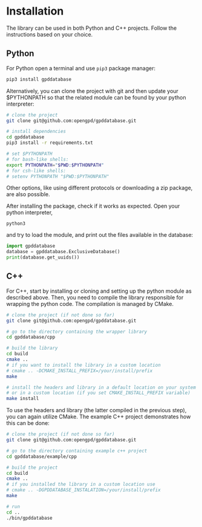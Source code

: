 # Installation 

The library can be used in both Python and C++ projects. Follow the instructions based on your choice.

## Python

For Python open a terminal and use `pip3` package manager:
```bash
pip3 install gpddatabase
```
Alternatively, you can clone the project with git and then update your $PYTHONPATH so that the related module can be found by your python interpreter:
```bash
# clone the project
git clone git@github.com:opengpd/gpddatabase.git

# install dependencies 
cd gpddatabase
pip3 install -r requirements.txt

# set $PYTHONPATH
# for bash-like shells:
export PYTHONPATH="$PWD:$PYTHONPATH" 
# for csh-like shells:
# setenv PYTHONPATH "$PWD:$PYTHONPATH" 
```
Other options, like using different protocols or downloading a zip package, are also possible. 

After installing the package, check if it works as expected. Open your python interpreter,
```
python3
```
and try to load the module, and print out the files available in the database:

```python
import gpddatabase
database = gpddatabase.ExclusiveDatabase()
print(database.get_uuids())
```

## C++

For C++, start by installing or cloning and setting up the python module as described above. Then, you need to compile the library responsible for wrapping the python code. The compilation is managed by CMake.
```bash
# clone the project (if not done so far)
git clone git@github.com:opengpd/gpddatabase.git

# go to the directory containing the wrapper library
cd gpddatabase/cpp

# build the library
cd build
cmake .. 
# if you want to install the library in a custom location
# cmake .. -DCMAKE_INSTALL_PREFIX=/your/install/prefix
make

# install the headers and library in a default location on your system (admin rights may be required), 
# or in a custom location (if you set CMAKE_INSTALL_PREFIX variable)
make install
``` 

To use the headers and library (the latter compiled in the previous step), you can again utilize CMake. The example C++ project demonstrates how this can be done:
```bash
# clone the project (if not done so far)
git clone git@github.com:opengpd/gpddatabase.git

# go to the directory containing example c++ project
cd gpddatabase/example/cpp

# build the project
cd build
cmake .. 
# if you installed the library in a custom location use
# cmake .. -DGPDDATABASE_INSTALATION=/your/install/prefix
make

# run 
cd ..
./bin/gpddatabase
```